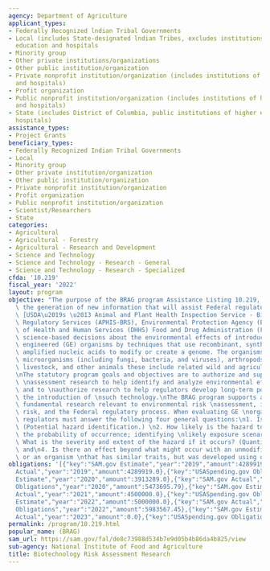 ```yaml
---
agency: Department of Agriculture
applicant_types:
- Federally Recognized lndian Tribal Governments
- Local (includes State-designated lndian Tribes, excludes institutions of higher
  education and hospitals
- Minority group
- Other private institutions/organizations
- Other public institution/organization
- Private nonprofit institution/organization (includes institutions of higher education
  and hospitals)
- Profit organization
- Public nonprofit institution/organization (includes institutions of higher education
  and hospitals)
- State (includes District of Columbia, public institutions of higher education and
  hospitals)
assistance_types:
- Project Grants
beneficiary_types:
- Federally Recognized Indian Tribal Governments
- Local
- Minority group
- Other private institution/organization
- Other public institution/organization
- Private nonprofit institution/organization
- Profit organization
- Public nonprofit institution/organization
- Scientist/Researchers
- State
categories:
- Agricultural
- Agricultural - Forestry
- Agricultural - Research and Development
- Science and Technology
- Science and Technology - Research - General
- Science and Technology - Research - Specialized
cfda: '10.219'
fiscal_year: '2022'
layout: program
objective: "The purpose of the BRAG program Assistance Listing 10.219, is to support\
  \ the generation of new information that will assist Federal regulatory agencies\
  \ [USDA\u2019s \u2013 Animal and Plant Health Inspection Service - Biotechnology\
  \ Regulatory Services (APHIS-BRS), Environmental Protection Agency (EPA), and Department\
  \ of Health and Human Services (DHHS) Food and Drug Administration (FDA)] in making\
  \ science-based decisions about the environmental effects of introducing genetically\
  \ engineered (GE) organisms by techniques that use recombinant, synthesized, or\
  \ amplified nucleic acids to modify or create a genome. The organisms include plants,\
  \ microorganisms (including fungi, bacteria, and viruses), arthropods, fish, birds,\
  \ livestock, and other animals these include related wild and agricultural organisms.\n\
  \nThe statutory program goals and objectives are to authorize and support environmental\
  \ \nassessment research to help identify and analyze environmental effects of biotechnology\
  \ and to \nauthorize research to help regulators develop long-term policies concerning\
  \ the introduction of \nsuch technology.\nThe BRAG program supports applied and/or\
  \ fundamental research relevant to environmental risk \nassessment, including biological\
  \ risk, and the Federal regulatory process. When evaluating GE \norganisms, Federal\
  \ regulators must answer the following four general questions:\n1. Is there a hazard?\
  \ (Potential hazard identification.) \n2. How likely is the hazard to occur? (Quantifying\
  \ the probability of occurrence; identifying \nlikely exposure scenarios.) \n3.\
  \ What is the severity and extent of the hazard if it occurs? (Quantifying the effects)\
  \ and\n4. Is there an effect beyond what might occur with an unmodified organism\
  \ or an organism \nthat has similar traits, but was developed using other technologies?"
obligations: '[{"key":"SAM.gov Estimate","year":"2019","amount":4289919.0},{"key":"SAM.gov
  Actual","year":"2019","amount":4289919.0},{"key":"USASpending.gov Obligations","year":"2019","amount":5229446.28},{"key":"SAM.gov
  Estimate","year":"2020","amount":3913289.0},{"key":"SAM.gov Actual","year":"2020","amount":4500000.0},{"key":"USASpending.gov
  Obligations","year":"2020","amount":5473695.79},{"key":"SAM.gov Estimate","year":"2021","amount":4500000.0},{"key":"SAM.gov
  Actual","year":"2021","amount":4500000.0},{"key":"USASpending.gov Obligations","year":"2021","amount":5963338.49},{"key":"SAM.gov
  Estimate","year":"2022","amount":5000000.0},{"key":"SAM.gov Actual","year":"2022","amount":5000000.0},{"key":"USASpending.gov
  Obligations","year":"2022","amount":5983567.45},{"key":"SAM.gov Estimate","year":"2023","amount":5500000.0},{"key":"SAM.gov
  Actual","year":"2023","amount":0.0},{"key":"USASpending.gov Obligations","year":"2023","amount":4546712.37}]'
permalink: /program/10.219.html
popular_name: (BRAG)
sam_url: https://sam.gov/fal/de8c73988d534b7e9d05b4b86da4b825/view
sub-agency: National Institute of Food and Agriculture
title: Biotechnology Risk Assessment Research
---
```

